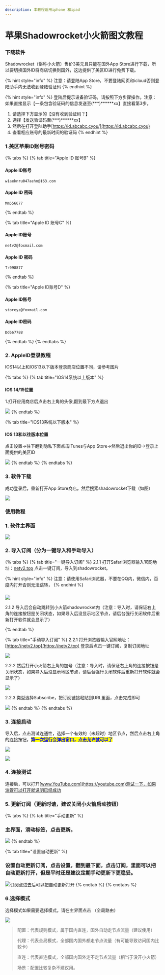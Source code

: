 ```yaml
---
description: 本教程适用iphone 和ipad
---
```


# 苹果Shadowrocket小火箭图文教程

### 下载软件

Shadowrocket（俗称小火箭）售价3美元且只能在国外App Store进行下载，所以要切换国外ID将商店切换到国外，这边提供了美区ID进行免费下载。

{% hint style="info" %}
注意：请登陆App Store，不要登陆网页和icloud否则登陆助手内无法收到登陆验证码
{% endhint %}

{% hint style="info" %}
登陆后提示设备验证码，请按照下方步骤操作。注意：如果直接显示【一条包含验证码的信息发送至(\*\*\*)\*\*\*\*\*\*xx】直接看第3步，

1. 请选择下方显示的【没有收到验证码？】
2. 选择【发送验证码至(\*\*\*)\*\*\*\*\*\*xx】
3. 然后在打开登陆助手[https://id.abcabc.cyou/](https://id.abcabc.cyou)
4. 查看相应账号的最新时间的验证码
{% endhint %}

### 1.美区苹果ID账号密码

{% tabs %}
{% tab title="Apple ID 账号B" %}
#### Apple ID账号

```
w1aeknru047aehn@163.com
```

#### Apple ID 密码

```
Mm556677
```
{% endtab %}

{% tab title="Apple ID 账号C" %}
#### Apple ID账号

```
netv2@foxmail.com
```

#### Apple ID 密码

```
Tr998877
```
{% endtab %}

{% tab title="Apple ID账号D" %}
#### Apple ID账号

```
storeyz@foxmail.com
```

#### Apple ID密码

```
Dd667788
```
{% endtab %}
{% endtabs %}

### 2. AppleID登录教程

IOS14以上和IOS13以下版本登录商店位置不同，请参考图片

{% tabs %}
{% tab title="IOS14系统以上版本" %}
#### **IOS 14/15**位置

1.打开应用商店后点击右上角的头像,翻到最下方点退出

![](../.gitbook/assets/33.gif)
{% endtab %}

{% tab title="IOS13系统以下版本" %}
#### IOS 13和以往版本位置

点击设置→往下翻到隐私下面点击iTunes与App Store→然后退出你的ID→登录上面提供的美区ID

![](../.gitbook/assets/img\_2504.png)
{% endtab %}
{% endtabs %}

### 3. 软件下载

成功登录后，重新打开App Store商店。然后搜索shadowrocket下载（如图）

![](../.gitbook/assets/Xnip2021-02-28\_13-33-09.png)

### 使用教程

### 1. 软件主界面

![](../.gitbook/assets/IMG\_0F27BE3A6C35-1.jpeg)

### 2. 导入订阅（分为一键导入和手动导入）

{% tabs %}
{% tab title="一键导入订阅" %}
2.1.1 打开Safari浏览器输入官网地址：[netv2.top](https://netv2.top) 点击一键订阅，导入到shadowrocket。

{% hint style="info" %}
注意：请使用Safari浏览器，不要在QQ内，微信内，百度内打开否则无法跳转，
{% endhint %}

###

![](../.gitbook/assets/4a207c697cc7134827cdeba54ad6c0a7.gif)

2.1.2 导入后会自动跳转到小火箭shadowrocket内（注意：导入时，请保证右上角的连接按钮是关闭状态，如果导入后没显示地区节点，请后台强行关闭软件后重新打开软件就会显示了）


{% endtab %}

{% tab title="手动导入订阅" %}
2.2.1 打开浏览器输入官网地址：[https://netv2.top](https://netv2.top) 登录后点击一键订阅，复制订阅地址

![](../.gitbook/assets/IMG\_39616078E7CE-1.jpeg)

2.2.2 然后打开小火箭右上角的加号（注意：导入时，请保证右上角的连接按钮是关闭状态，如果导入后没显示地区节点，请后台强行关闭软件后重新打开软件就会显示了）

![](../.gitbook/assets/IMG\_E4329D7D2A52-1.jpeg)

2.2.3 类型选择Subscribe，把订阅链接粘贴到URL里面，点击完成即可

![](../.gitbook/assets/IMG\_C8C6A9F9CC87-1.jpeg)
{% endtab %}
{% endtabs %}

### 3. 连接启动

导入后，点击测试连通性，选择一个有效的（未超时）地区节点，然后点击右上角的连接按钮，<mark style="color:blue;">**第一次运行会弹出窗口，点击允许就可以了**</mark>

![](../.gitbook/assets/photo\_2021-11-09\_16-45-57.jpg)

![](../.gitbook/assets/dmPR4x.jpg)

### 4. 连接测试

连接后，可以打开[www.YouTube.com](https://youtube.com)测试一下，如果油管可以打开就说明已经成功

### 5. 更新订阅（更新时请，建议关闭小火箭启动按钮）

{% tabs %}
{% tab title="手动更新" %}
### 主界面，滑动标签，点击更新。

![](../.gitbook/assets/ded695f75dedf55561e32d73c919e3a4.gif)
{% endtab %}

{% tab title="设置自动更新" %}
### &#x20;设置自动更新订阅，点击设置，翻到最下面，点击订阅，里面可以把自动更新打开，但是平时还是建议定期手动更新下更稳妥。

![订阅点进去后可以把自动更新打开](../.gitbook/assets/xnip2021-02-28\_15-27-46.png)
{% endtab %}
{% endtabs %}

### 6.选择模式

选择模式如果需要选择模式，请在主界面点击 （全局路由）

![](../.gitbook/assets/ce53bd941b125612b7e79f0989a7ada.jpg)

> 配置：代表规则模式，属于国内直连，国外自动走节点流量（建议使用）
>
> 代理：代表全局模式，全部国内国外都走节点流量（有可能导致访问国内比较卡）
>
> 直连：代表直连模式，全部国内国外走不走节点流量（相当于没开小火箭）
>
> 场景：配置比较复杂不建议用。
